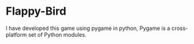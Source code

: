 # Flappy-Bird
I have developed this game using pygame in python, Pygame is a cross-platform set of Python modules. 
